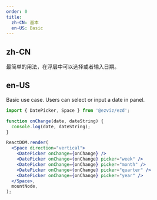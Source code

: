 ```yaml
---
order: 0
title:
  zh-CN: 基本
  en-US: Basic
---
```


## zh-CN

最简单的用法，在浮层中可以选择或者输入日期。

## en-US

Basic use case. Users can select or input a date in panel.

```jsx
import { DatePicker, Space } from '@ezviz/ezd';

function onChange(date, dateString) {
  console.log(date, dateString);
}

ReactDOM.render(
  <Space direction="vertical">
    <DatePicker onChange={onChange} />
    <DatePicker onChange={onChange} picker="week" />
    <DatePicker onChange={onChange} picker="month" />
    <DatePicker onChange={onChange} picker="quarter" />
    <DatePicker onChange={onChange} picker="year" />
  </Space>,
  mountNode,
);
```
